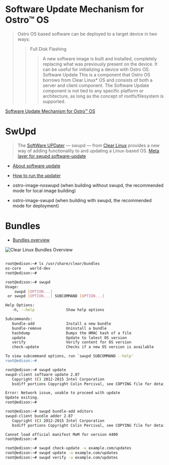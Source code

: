 # Software Update Mechanism for Ostro™ OS

> Ostro OS based software can be deployed to a target device in two ways:
> > Full Disk Flashing
> > > A new software image is built and installed, completely replacing what was previously present on the device. It can be useful for initializing a device with Ostro OS.
> > Software Update
> > > This is a component that Ostro OS borrows from Clear Linux* OS and consists of both a server and client component. The Software Update component is not tied to any specific platform or architecture, as long as the concept of rootfs/filesystem is supported.

[Software Update Mechanism for Ostro™ OS](https://ostroproject.org/documentation/architecture/software-update.html)

# SwUpd

> The [SoftWare UPDater](https://clearlinux.org/features/software-update) — swupd — from [Clear Linux](https://clearlinux.org/) provides a new way of adding functionality to and updating a Linux-based OS. [Meta layer for swupd software-update](http://git.yoctoproject.org/cgit/cgit.cgi/meta-swupd/tree/docs/Guide.md)

- [About software update](https://clearlinux.org/documentation/swupdate_about_sw_update.html)
- [How to run the updater](https://clearlinux.org/documentation/swupdate_how_to_run_the_updater.html)

- ostro-image-noswupd (when building without swupd, the recommended mode for local image building)
- ostro-image-swupd   (when building with swupd, the recommended mode for deployment)

# Bundles

- [Bundles overview](https://clearlinux.org/documentation/bundles_overview.html)

![Clear Linux Bundles Overview](https://clearlinux.org/documentation/_images/bundles_overview.png)

##

```sh
root@edison:~# ls /usr/share/clear/bundles
os-core    world-dev
root@edison:~# 
```

```sh
root@edison:~# swupd
Usage:
    swupd [OPTION...]
 or swupd [OPTION...] SUBCOMMAND [OPTION...]

Help Options:
   -h, --help              Show help options

Subcommands:
   bundle-add              Install a new bundle          
   bundle-remove           Uninstall a bundle            
   hashdump                Dumps the HMAC hash of a file 
   update                  Update to latest OS version   
   verify                  Verify content for OS version 
   check-update            Checks if a new OS version is available

To view subcommand options, run `swupd SUBCOMMAND --help'
root@edison:~# 
```

```sh
root@edison:~# swupd update
swupd-client software update 2.87
   Copyright (C) 2012-2015 Intel Corporation
   bsdiff portions Copyright Colin Percival, see COPYING file for details

Error: Network issue, unable to proceed with update
Update exiting.
root@edison:~# 
```

```sh
root@edison:~# swupd bundle-add editors
swupd-client bundle adder 2.87
   Copyright (C) 2012-2015 Intel Corporation
   bsdiff portions Copyright Colin Percival, see COPYING file for details

Cannot load official manifest MoM for version 4400
root@edison:~# 
```

```sh
root@edison:~# swupd check-update -u example.com/updates
root@edison:~# swupd update -u example.com/updates
root@edison:~# swupd verify -u example.com/updates
```